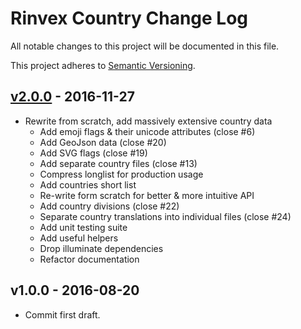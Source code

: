 # Rinvex Country Change Log

All notable changes to this project will be documented in this file.

This project adheres to [Semantic Versioning](CONTRIBUTING.md).


## [v2.0.0] - 2016-11-27
- Rewrite from scratch, add massively extensive country data
  - Add emoji flags & their unicode attributes (close #6)
  - Add GeoJson data (close #20)
  - Add SVG flags (close #19)
  - Add separate country files (close #13)
  - Compress longlist for production usage
  - Add countries short list
  - Re-write form scratch for better & more intuitive API
  - Add country divisions (close #22)
  - Separate country translations into individual files (close #24)
  - Add unit testing suite
  - Add useful helpers
  - Drop illuminate dependencies
  - Refactor documentation

## v1.0.0 - 2016-08-20
- Commit first draft.

[v2.0.0]: https://github.com/rinvex/country/compare/v1.0.0...v2.0.0
